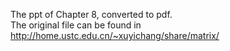 The ppt of Chapter 8, converted to pdf.  
The original file can be found in  http://home.ustc.edu.cn/~xuyichang/share/matrix/